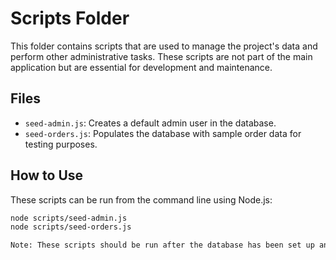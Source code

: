 # Scripts Folder

This folder contains scripts that are used to manage the project's data and perform other administrative tasks. These scripts are not part of the main application but are essential for development and maintenance.

## Files

* `seed-admin.js`: Creates a default admin user in the database.
* `seed-orders.js`: Populates the database with sample order data for testing purposes.

## How to Use

These scripts can be run from the command line using Node.js:

```bash
node scripts/seed-admin.js
node scripts/seed-orders.js

Note: These scripts should be run after the database has been set up and the application has been configured.


